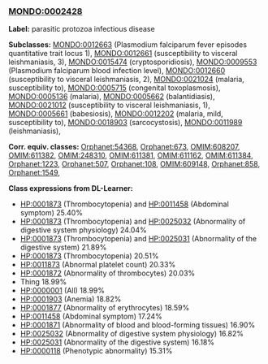 
### [MONDO:0002428](http://purl.obolibrary.org/obo/MONDO_0002428)
**Label:** parasitic protozoa infectious disease

**Subclasses:** [MONDO:0012663](http://purl.obolibrary.org/obo/MONDO_0012663) (Plasmodium falciparum fever episodes quantitative trait locus 1), [MONDO:0012661](http://purl.obolibrary.org/obo/MONDO_0012661) (susceptibility to visceral leishmaniasis, 3), [MONDO:0015474](http://purl.obolibrary.org/obo/MONDO_0015474) (cryptosporidiosis), [MONDO:0009553](http://purl.obolibrary.org/obo/MONDO_0009553) (Plasmodium falciparum blood infection level), [MONDO:0012660](http://purl.obolibrary.org/obo/MONDO_0012660) (susceptibility to visceral leishmaniasis, 2), [MONDO:0021024](http://purl.obolibrary.org/obo/MONDO_0021024) (malaria, susceptibility to), [MONDO:0005715](http://purl.obolibrary.org/obo/MONDO_0005715) (congenital toxoplasmosis), [MONDO:0005136](http://purl.obolibrary.org/obo/MONDO_0005136) (malaria), [MONDO:0005662](http://purl.obolibrary.org/obo/MONDO_0005662) (balantidiasis), [MONDO:0021012](http://purl.obolibrary.org/obo/MONDO_0021012) (susceptibility to visceral leishmaniasis, 1), [MONDO:0005661](http://purl.obolibrary.org/obo/MONDO_0005661) (babesiosis), [MONDO:0012202](http://purl.obolibrary.org/obo/MONDO_0012202) (malaria, mild, susceptibility to), [MONDO:0018903](http://purl.obolibrary.org/obo/MONDO_0018903) (sarcocystosis), [MONDO:0011989](http://purl.obolibrary.org/obo/MONDO_0011989) (leishmaniasis), 

**Corr. equiv. classes:** [Orphanet:54368](http://www.orpha.net/ORDO/Orphanet_54368), [Orphanet:673](http://www.orpha.net/ORDO/Orphanet_673), [OMIM:608207](http://purl.obolibrary.org/obo/OMIM_608207), [OMIM:611382](http://purl.obolibrary.org/obo/OMIM_611382), [OMIM:248310](http://purl.obolibrary.org/obo/OMIM_248310), [OMIM:611381](http://purl.obolibrary.org/obo/OMIM_611381), [OMIM:611162](http://purl.obolibrary.org/obo/OMIM_611162), [OMIM:611384](http://purl.obolibrary.org/obo/OMIM_611384), [Orphanet:1223](http://www.orpha.net/ORDO/Orphanet_1223), [Orphanet:507](http://www.orpha.net/ORDO/Orphanet_507), [Orphanet:108](http://www.orpha.net/ORDO/Orphanet_108), [OMIM:609148](http://purl.obolibrary.org/obo/OMIM_609148), [Orphanet:858](http://www.orpha.net/ORDO/Orphanet_858), [Orphanet:1549](http://www.orpha.net/ORDO/Orphanet_1549), 

**Class expressions from DL-Learner:**

- [HP:0001873](http://purl.obolibrary.org/obo/HP_0001873) (Thrombocytopenia) and [HP:0011458](http://purl.obolibrary.org/obo/HP_0011458) (Abdominal symptom) 25.40%
- [HP:0001873](http://purl.obolibrary.org/obo/HP_0001873) (Thrombocytopenia) and [HP:0025032](http://purl.obolibrary.org/obo/HP_0025032) (Abnormality of digestive system physiology) 24.04%
- [HP:0001873](http://purl.obolibrary.org/obo/HP_0001873) (Thrombocytopenia) and [HP:0025031](http://purl.obolibrary.org/obo/HP_0025031) (Abnormality of the digestive system) 21.89%
- [HP:0001873](http://purl.obolibrary.org/obo/HP_0001873) (Thrombocytopenia) 20.51%
- [HP:0011873](http://purl.obolibrary.org/obo/HP_0011873) (Abnormal platelet count) 20.33%
- [HP:0001872](http://purl.obolibrary.org/obo/HP_0001872) (Abnormality of thrombocytes) 20.03%
- Thing 18.99%
- [HP:0000001](http://purl.obolibrary.org/obo/HP_0000001) (All) 18.99%
- [HP:0001903](http://purl.obolibrary.org/obo/HP_0001903) (Anemia) 18.82%
- [HP:0001877](http://purl.obolibrary.org/obo/HP_0001877) (Abnormality of erythrocytes) 18.59%
- [HP:0011458](http://purl.obolibrary.org/obo/HP_0011458) (Abdominal symptom) 17.24%
- [HP:0001871](http://purl.obolibrary.org/obo/HP_0001871) (Abnormality of blood and blood-forming tissues) 16.90%
- [HP:0025032](http://purl.obolibrary.org/obo/HP_0025032) (Abnormality of digestive system physiology) 16.82%
- [HP:0025031](http://purl.obolibrary.org/obo/HP_0025031) (Abnormality of the digestive system) 16.18%
- [HP:0000118](http://purl.obolibrary.org/obo/HP_0000118) (Phenotypic abnormality) 15.31%


